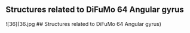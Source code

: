


## Structures related to DiFuMo 64 Angular gyrus

![36](36.jpg ## Structures related to DiFuMo 64 Angular gyrus)